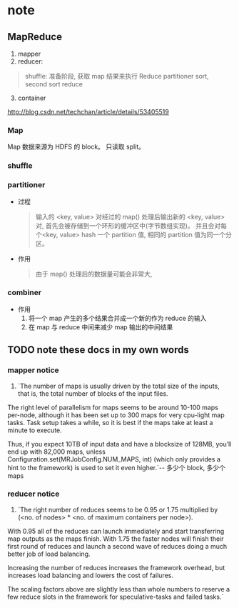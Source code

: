 # note

## MapReduce

1. mapper
2. reducer:
  > shuffle: 准备阶段, 获取 map 结果来执行 Reduce
  > partitioner
  > sort, second sort
  > reduce
3. container

http://blog.csdn.net/techchan/article/details/53405519

### Map

Map 数据来源为 HDFS 的 block。 只读取 split。

### shuffle

### partitioner

- 过程
  > 输入的 <key, value> 对经过的 map() 处理后输出新的 <key, value> 对, 首先会被存储到一个环形的缓冲区中(字节数组实现)。 并且会对每个<key, value> hash 一个 partition 值, 相同的 partition 值为同一个分区。

- 作用
  > 由于 map() 处理后的数据量可能会非常大, 

### combiner

- 作用
  1. 将一个 map 产生的多个结果合并成一个新的作为 reduce 的输入
  2. 在 map 与 reduce 中间来减少 map 输出的中间结果

## TODO note these docs in my own words

### mapper notice

1. `The number of maps is usually driven by the total size of the inputs, that is, the total number of blocks of the input files.

The right level of parallelism for maps seems to be around 10-100 maps per-node, although it has been set up to 300 maps for very cpu-light map tasks. Task setup takes a while, so it is best if the maps take at least a minute to execute.

Thus, if you expect 10TB of input data and have a blocksize of 128MB, you’ll end up with 82,000 maps, unless Configuration.set(MRJobConfig.NUM_MAPS, int) (which only provides a hint to the framework) is used to set it even higher.`-- 多少个 block, 多少个 maps

### reducer notice

1. `The right number of reduces seems to be 0.95 or 1.75 multiplied by (<no. of nodes> * <no. of maximum containers per node>).

With 0.95 all of the reduces can launch immediately and start transferring map outputs as the maps finish. With 1.75 the faster nodes will finish their first round of reduces and launch a second wave of reduces doing a much better job of load balancing.

Increasing the number of reduces increases the framework overhead, but increases load balancing and lowers the cost of failures.

The scaling factors above are slightly less than whole numbers to reserve a few reduce slots in the framework for speculative-tasks and failed tasks.`
